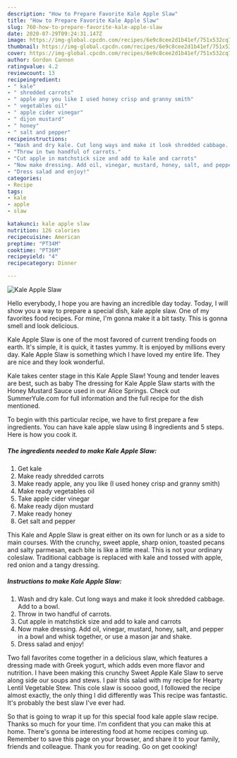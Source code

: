 ```yaml
---
description: "How to Prepare Favorite Kale Apple Slaw"
title: "How to Prepare Favorite Kale Apple Slaw"
slug: 760-how-to-prepare-favorite-kale-apple-slaw
date: 2020-07-29T09:24:31.147Z
image: https://img-global.cpcdn.com/recipes/6e9c8cee2d1b41ef/751x532cq70/kale-apple-slaw-recipe-main-photo.jpg
thumbnail: https://img-global.cpcdn.com/recipes/6e9c8cee2d1b41ef/751x532cq70/kale-apple-slaw-recipe-main-photo.jpg
cover: https://img-global.cpcdn.com/recipes/6e9c8cee2d1b41ef/751x532cq70/kale-apple-slaw-recipe-main-photo.jpg
author: Gordon Cannon
ratingvalue: 4.2
reviewcount: 13
recipeingredient:
- " kale"
- " shredded carrots"
- " apple any you like I used honey crisp and granny smith"
- " vegetables oil"
- " apple cider vinegar"
- " dijon mustard"
- " honey"
- " salt and pepper"
recipeinstructions:
- "Wash and dry kale. Cut long ways and make it look shredded cabbage. Add to a bowl."
- "Throw in two handful of carrots."
- "Cut apple in matchstick size and add to kale and carrots"
- "Now make dressing. Add oil, vinegar, mustard, honey, salt, and pepper in a bowl and whisk together, or use a mason jar and shake."
- "Dress salad and enjoy!"
categories:
- Recipe
tags:
- kale
- apple
- slaw

katakunci: kale apple slaw 
nutrition: 126 calories
recipecuisine: American
preptime: "PT34M"
cooktime: "PT36M"
recipeyield: "4"
recipecategory: Dinner

---
```



![Kale Apple Slaw](https://img-global.cpcdn.com/recipes/6e9c8cee2d1b41ef/751x532cq70/kale-apple-slaw-recipe-main-photo.jpg)

Hello everybody, I hope you are having an incredible day today. Today, I will show you a way to prepare a special dish, kale apple slaw. One of my favorites food recipes. For mine, I'm gonna make it a bit tasty. This is gonna smell and look delicious.

Kale Apple Slaw is one of the most favored of current trending foods on earth. It's simple, it is quick, it tastes yummy. It is enjoyed by millions every day. Kale Apple Slaw is something which I have loved my entire life. They are nice and they look wonderful.

Kale takes center stage in this Kale Apple Slaw! Young and tender leaves are best, such as baby The dressing for Kale Apple Slaw starts with the Honey Mustard Sauce used in our Alice Springs. Check out SummerYule.com for full information and the full recipe for the dish mentioned.


To begin with this particular recipe, we have to first prepare a few ingredients. You can have kale apple slaw using 8 ingredients and 5 steps. Here is how you cook it.

##### The ingredients needed to make Kale Apple Slaw:

1. Get  kale
1. Make ready  shredded carrots
1. Make ready  apple, any you like (I used honey crisp and granny smith)
1. Make ready  vegetables oil
1. Take  apple cider vinegar
1. Make ready  dijon mustard
1. Make ready  honey
1. Get  salt and pepper


This Kale and Apple Slaw is great either on its own for lunch or as a side to main courses. With the crunchy, sweet apple, sharp onion, toasted pecans and salty parmesan, each bite is like a little meal. This is not your ordinary coleslaw. Traditional cabbage is replaced with kale and tossed with apple, red onion and a tangy dressing. 

##### Instructions to make Kale Apple Slaw:

1. Wash and dry kale. Cut long ways and make it look shredded cabbage. Add to a bowl.
1. Throw in two handful of carrots.
1. Cut apple in matchstick size and add to kale and carrots
1. Now make dressing. Add oil, vinegar, mustard, honey, salt, and pepper in a bowl and whisk together, or use a mason jar and shake.
1. Dress salad and enjoy!


Two fall favorites come together in a delicious slaw, which features a dressing made with Greek yogurt, which adds even more flavor and nutrition. I have been making this crunchy Sweet Apple Kale Slaw to serve along side our soups and stews. I pair this salad with my recipe for Hearty Lentil Vegetable Stew. This cole slaw is soooo good, I followed the recipe almost exactly, the only thing I did differently was This recipe was fantastic. It&#39;s probably the best slaw I&#39;ve ever had. 

So that is going to wrap it up for this special food kale apple slaw recipe. Thanks so much for your time. I'm confident that you can make this at home. There's gonna be interesting food at home recipes coming up. Remember to save this page on your browser, and share it to your family, friends and colleague. Thank you for reading. Go on get cooking!
